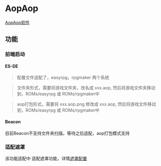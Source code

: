 # AopAop

[AopAop软件](https://aopaop.com/)

## 功能

### 前端启动

#### ES-DE

> 配置文件适配了，easyrpg，rpgmaker 两个系统

> 文件夹形式，需要将游戏文件夹，改名成 xxx.aop, 然后将游戏文件夹移动到，ROMs/easyrpg 或 ROMs/rpgmaker中

> aop打包形式，需要将 xxx.aop.png 修改成 xxx.aop, 然后将游戏文件移动到，ROMs/easyrpg 或 ROMs/rpgmaker中

#### Beacon

目前Beacon不支持文件夹扫描，等待之后适配，aop打包模式支持

### 适配遮罩

该功能适配中
适配遮罩功能，详情[遮罩配置](Overlay.md)
